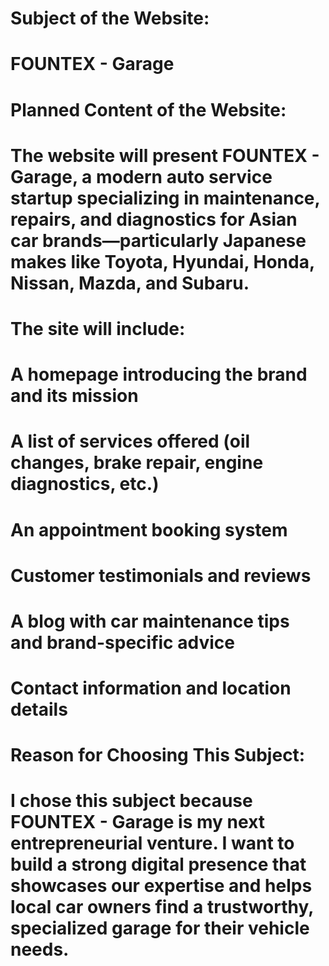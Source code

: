 # Subject of the Website:
# FOUNTEX - Garage

# Planned Content of the Website:
# The website will present FOUNTEX - Garage, a modern auto service startup specializing in maintenance, repairs, and diagnostics for Asian car brands—particularly Japanese makes like Toyota, Hyundai, Honda, Nissan, Mazda,  and Subaru. 

# The site will include:

# A homepage introducing the brand and its mission

# A list of services offered (oil changes, brake repair, engine diagnostics, etc.)

# An appointment booking system

# Customer testimonials and reviews

# A blog with car maintenance tips and brand-specific advice

# Contact information and location details

# Reason for Choosing This Subject:
# I chose this subject because FOUNTEX - Garage is my next entrepreneurial venture. I want to build a strong digital presence that showcases our expertise and helps local car owners find a trustworthy, specialized garage for their vehicle needs.